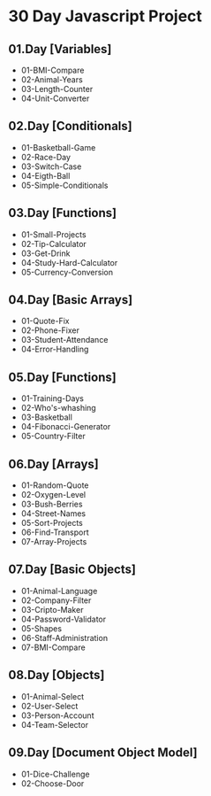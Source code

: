 # 30 Day Javascript Project

## 01.Day [Variables]

* 01-BMI-Compare
* 02-Animal-Years
* 03-Length-Counter
* 04-Unit-Converter

## 02.Day [Conditionals]

* 01-Basketball-Game
* 02-Race-Day
* 03-Switch-Case
* 04-Eigth-Ball
* 05-Simple-Conditionals

## 03.Day [Functions]

* 01-Small-Projects
* 02-Tip-Calculator
* 03-Get-Drink
* 04-Study-Hard-Calculator
* 05-Currency-Conversion

## 04.Day [Basic Arrays]

* 01-Quote-Fix
* 02-Phone-Fixer
* 03-Student-Attendance
* 04-Error-Handling

## 05.Day [Functions]

* 01-Training-Days
* 02-Who's-whashing
* 03-Basketball
* 04-Fibonacci-Generator
* 05-Country-Filter

## 06.Day [Arrays]

* 01-Random-Quote
* 02-Oxygen-Level
* 03-Bush-Berries
* 04-Street-Names
* 05-Sort-Projects
* 06-Find-Transport
* 07-Array-Projects

## 07.Day [Basic Objects]

* 01-Animal-Language
* 02-Company-Filter
* 03-Cripto-Maker
* 04-Password-Validator
* 05-Shapes
* 06-Staff-Administration
* 07-BMI-Compare
  
## 08.Day [Objects]

* 01-Animal-Select
* 02-User-Select
* 03-Person-Account
* 04-Team-Selector

## 09.Day [Document Object Model]

* 01-Dice-Challenge
* 02-Choose-Door